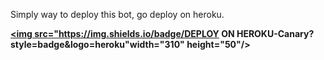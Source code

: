 Simply way to deploy this bot, go deploy on heroku.

<b>

<a href="https://heroku.com/deploy?template=https://github.com/riyad022tagiyevv/HesapOyunuBot"><img src="https://img.shields.io/badge/DEPLOY ON HEROKU-Canary?style=badge&logo=heroku"width="310" height="50"/></a>

</b>

